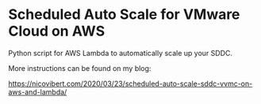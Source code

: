 # Scheduled Auto Scale for VMware Cloud on AWS
Python script for AWS Lambda to automatically scale up your SDDC. 

More instructions can be found on my blog:

https://nicovibert.com/2020/03/23/scheduled-auto-scale-sddc-vvmc-on-aws-and-lambda/
